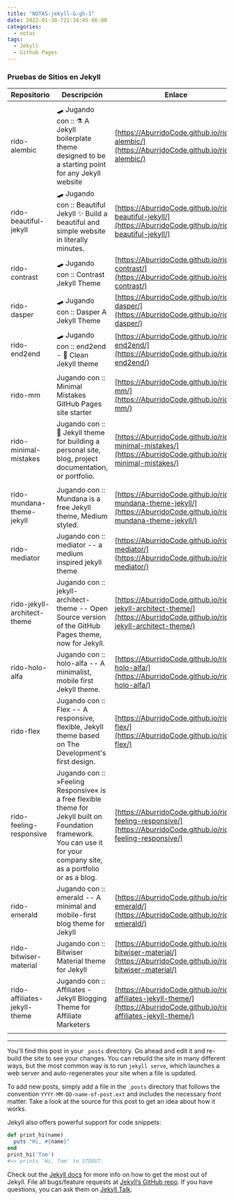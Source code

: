 ```yaml
---
title: "NOTAS-jekyll-&-gh-1"
date: 2022-01-30-T21:34:45-06:00
categories:
  - notas
tags:
  - Jekyll
  - Github Pages
---
```



### Pruebas de Sitios en Jekyll

| Repositorio 				| Descripción      	| Enlace        	|
|---------------------------|-------------------|-------------------|
|  |  |  |
| rido-alembic | 🛹 Jugando con :: ⚗️ A Jekyll boilerplate theme designed to be a starting point for any Jekyll website | [https://AburridoCode.github.io/rido-alembic/](https://AburridoCode.github.io/rido-alembic/) |
| rido-beautiful-jekyll | 🛹 Jugando con :: Beautiful Jekyll ✨ Build a beautiful and simple website in literally minutes. | [https://AburridoCode.github.io/rido-beautiful-jekyll/](https://AburridoCode.github.io/rido-beautiful-jekyll/) |
| rido-contrast | 🛹 Jugando con :: Contrast Jekyll Theme | [https://AburridoCode.github.io/rido-contrast/](https://AburridoCode.github.io/rido-contrast/) |
| rido-dasper | 🛹 Jugando con :: Dasper A Jekyll Theme | [https://AburridoCode.github.io/rido-dasper/](https://AburridoCode.github.io/rido-dasper/) |
| rido-end2end | 🛹 Jugando con :: end2end - 💎 Clean Jekyll theme | [https://AburridoCode.github.io/rido-end2end/](https://AburridoCode.github.io/rido-end2end/) |
|  |  |  |
| rido-mm | Jugando con :: Minimal Mistakes GitHub Pages site starter | [https://AburridoCode.github.io/rido-mm/](https://AburridoCode.github.io/rido-mm/) |
| rido-minimal-mistakes | Jugando con :: 📐 Jekyll theme for building a personal site, blog, project documentation, or portfolio. | [https://AburridoCode.github.io/rido-minimal-mistakes/](https://AburridoCode.github.io/rido-minimal-mistakes/) |
|  |  |  |
| rido-mundana-theme-jekyll | Jugando con :: Mundana is a free Jekyll theme, Medium styled. | [https://AburridoCode.github.io/rido-mundana-theme-jekyll/](https://AburridoCode.github.io/rido-mundana-theme-jekyll/) |
| rido-mediator | Jugando con :: mediator -- a medium inspired jekyll theme | [https://AburridoCode.github.io/rido-mediator/](https://AburridoCode.github.io/rido-mediator/) |
| rido-jekyll-architect-theme | Jugando con :: jekyll-architect-theme -- Open Source version of the GitHub Pages theme, now for Jekyll. | [https://AburridoCode.github.io/rido-jekyll-architect-theme/](https://AburridoCode.github.io/rido-jekyll-architect-theme/) |
| rido-holo-alfa | Jugando con :: holo-alfa -- A minimalist, mobile first Jekyll theme. | [https://AburridoCode.github.io/rido-holo-alfa/](https://AburridoCode.github.io/rido-holo-alfa/) |
| rido-flex | Jugando con :: Flex -- A responsive, flexible, Jekyll theme based on The Development's first design. | [https://AburridoCode.github.io/rido-flex/](https://AburridoCode.github.io/rido-flex/) |
| rido-feeling-responsive | Jugando con :: »Feeling Responsive« is a free flexible theme for Jekyll built on Foundation framework. You can use it for your company site, as a portfolio or as a blog. | [https://AburridoCode.github.io/rido-feeling-responsive/](https://AburridoCode.github.io/rido-feeling-responsive/) |
| rido-emerald | Jugando con :: emerald -- A minimal and mobile-first blog theme for Jekyll | [https://AburridoCode.github.io/rido-emerald/](https://AburridoCode.github.io/rido-emerald/) |
| rido-bitwiser-material | Jugando con :: Bitwiser Material theme for Jekyll | [https://AburridoCode.github.io/rido-bitwiser-material/](https://AburridoCode.github.io/rido-bitwiser-material/) |
| rido-affiliates-jekyll-theme | Jugando con :: Affiliates - Jekyll Blogging Theme for Affiliate Marketers | [https://AburridoCode.github.io/rido-affiliates-jekyll-theme/](https://AburridoCode.github.io/rido-affiliates-jekyll-theme/) |
|  |  |  |


-----
You'll find this post in your `_posts` directory. Go ahead and edit it and re-build the site to see your changes. You can rebuild the site in many different ways, but the most common way is to run `jekyll serve`, which launches a web server and auto-regenerates your site when a file is updated.

To add new posts, simply add a file in the `_posts` directory that follows the convention `YYYY-MM-DD-name-of-post.ext` and includes the necessary front matter. Take a look at the source for this post to get an idea about how it works.

Jekyll also offers powerful support for code snippets:

```ruby
def print_hi(name)
  puts "Hi, #{name}"
end
print_hi('Tom')
#=> prints 'Hi, Tom' to STDOUT.
```

Check out the [Jekyll docs][jekyll-docs] for more info on how to get the most out of Jekyll. File all bugs/feature requests at [Jekyll’s GitHub repo][jekyll-gh]. If you have questions, you can ask them on [Jekyll Talk][jekyll-talk].

[jekyll-docs]: https://jekyllrb.com/docs/home
[jekyll-gh]:   https://github.com/jekyll/jekyll
[jekyll-talk]: https://talk.jekyllrb.com/
